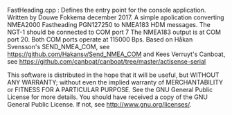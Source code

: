 ﻿FastHeading.cpp : Defines the entry point for the console application.
Written by Douwe Fokkema december 2017.
 A simple apolication converting NMEA2000 Fastheading PGN127250 to
 NMEA183 HDM messages.
 The NGT-1 should be connected to COM port 7
 The NMEA183 output is at COM port 20.
 Both COM ports operate at 115000 Bps.
 Based on Håkan Svensson's SEND_NMEA_COM, see https://github.com/Hakansv/Send_NMEA_COM
 and
 Kees Verruyt's Canboat, see https://github.com/canboat/canboat/tree/master/actisense-serial

 This software is distributed in the hope that it will be useful,
 but WITHOUT ANY WARRANTY; without even the implied warranty of
 MERCHANTABILITY or FITNESS FOR A PARTICULAR PURPOSE.  See the
 GNU General Public License for more details.
 You should have received a copy of the GNU General Public License.
 If not, see <http://www.gnu.org/licenses/>.